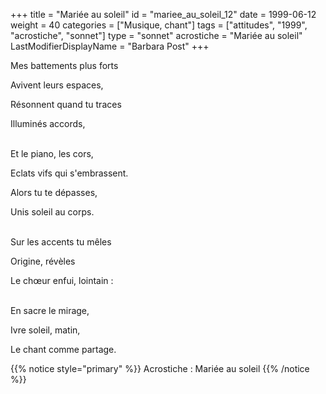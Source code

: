 +++
title = "Mariée au soleil"
id = "mariee_au_soleil_12"
date = 1999-06-12
weight = 40
categories = ["Musique, chant"]
tags = ["attitudes", "1999", "acrostiche", "sonnet"]
type = "sonnet"
acrostiche = "Mariée au soleil"
LastModifierDisplayName = "Barbara Post"
+++

Mes battements plus forts

Avivent leurs espaces,

Résonnent quand tu traces

Illuminés accords,

 \
Et le piano, les cors,

Eclats vifs qui s'embrassent.

Alors tu te dépasses,

Unis soleil au corps.

 \
Sur les accents tu mêles

Origine, révèles

Le chœur enfui, lointain :

 \
En sacre le mirage,

Ivre soleil, matin,

Le chant comme partage.

{{% notice style="primary" %}}
Acrostiche : Mariée au soleil
{{% /notice %}}
